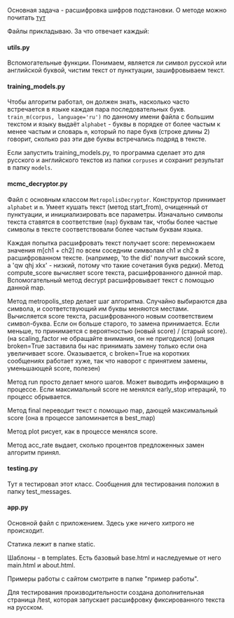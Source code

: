 Основная задача - расшифровка шифров подстановки. О методе можно почитать [тут](http://utstat.toronto.edu/WSFiles/technicalreports/1005.pdf)

Файлы прикладываю. За что отвечает каждый:

#### utils.py

Вспомогательные функции. Понимаем, является ли символ русской или английской буквой, чистим текст от пунктуации, зашифровываем текст.

#### training_models.py

Чтобы алгоритм работал, он должен знать, насколько часто встречается в языке каждая пара последовательных букв. `train_m(corpus, language='ru')` по данному имени файла с большим текстом и языку выдаёт `alphabet` - буквы в порядке от более частым к менее частым и словарь `m`, который по паре букв (строке длины 2) говорит, сколько раз эти две буквы встречались подряд в тексте. 

Если запустить training_models.py, то программа сделает это для русского и английского текстов из папки `corpuses` и сохранит результат в папку `models`.

#### mcmc_decryptor.py

Файл с основным классом `MetropolisDecryptor`. Конструктор принимает `alphabet` и `m`. Умеет кушать текст (метод start_from), очищенный от пунктуации, и инициализировать все параметры. Изначально символы текста ставятся в соответствие (`map`) буквам так, чтобы более частые символы в тексте соответствовали более частым буквам языка.

Каждая попытка расшифровать текст получает score: перемножаем значения m[ch1 + ch2] по всем соседним символам ch1 и ch2 в расшифрованном тексте. (например, 'to the did' получит высокий score, а 'qw qhj xkx' - низкий, потому что такие сочетания букв редки). Метод compute_score вычисляет score текста, расшифрованного данной map. Вспомогательный метод decrypt расшифровывает текст с помощью данной map.

Метод metropolis_step делает шаг алгоритма. Случайно выбираются два символа, и соответствующий им буквы меняются местами. Вычисляется score текста, расшифрованного новым соответствием символ-буква. Если он больше старого, то замена принимается. Если меньше, то принимается с вероятностью (новый score) / (старый score). (на scaling_factor не обращайте внимания, он не пригодился) (опция broken=True заставила бы нас принимать замену только если она увеличивает score. Оказывается, с broken=True на коротких сообщениях работает хуже, так что наворот с принятием замены, уменьшающей score, полезен)

Метод run просто делает много шагов. Может выводить информацию в процессе. Если максимальный score не менялся early_stop итераций, то процесс обрывается.

Метод final переводит текст с помощью map, дающей максимальный score (она в процессе запоминается в best_map)

Метод plot рисует, как в процессе менялся score.

Метод acc_rate выдает, сколько процентов предложенных замен алгоритм принял.

#### testing.py

Тут я тестировал этот класс. Сообщения для тестирования положил в папку test_messages.

#### app.py

Основной файл с приложением. Здесь уже ничего хитрого не происходит. 

Статика лежит в папке static.

Шаблоны - в templates. Есть базовый base.html и наследуемые от него main.html и about.html.

Примеры работы с сайтом смотрите в папке "пример работы".

Для тестирования производительности создана дополнительная страница /test, которая запускает расшифровку фиксированного текста на русском.

